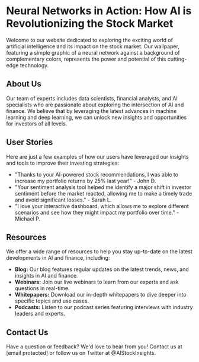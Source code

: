 <!--font:Dancing Script-->

# Neural Networks in Action: How AI is Revolutionizing the Stock Market

Welcome to our website dedicated to exploring the exciting world of artificial intelligence and its impact on the stock market. Our wallpaper, featuring a simple graphic of a neural network against a background of complementary colors, represents the power and potential of this cutting-edge technology.

## About Us

Our team of experts includes data scientists, financial analysts, and AI specialists who are passionate about exploring the intersection of AI and finance. We believe that by leveraging the latest advances in machine learning and deep learning, we can unlock new insights and opportunities for investors of all levels.

## User Stories

Here are just a few examples of how our users have leveraged our insights and tools to improve their investing strategies:

- "Thanks to your AI-powered stock recommendations, I was able to increase my portfolio returns by 25% last year!" - John D.
- "Your sentiment analysis tool helped me identify a major shift in investor sentiment before the market reacted, allowing me to make a timely trade and avoid significant losses." - Sarah L.
- "I love your interactive dashboard, which allows me to explore different scenarios and see how they might impact my portfolio over time." - Michael P.

## Resources

We offer a wide range of resources to help you stay up-to-date on the latest developments in AI and finance, including:

- **Blog:** Our blog features regular updates on the latest trends, news, and insights in AI and finance.
- **Webinars:** Join our live webinars to learn from our experts and ask questions in real-time.
- **Whitepapers:** Download our in-depth whitepapers to dive deeper into specific topics and use cases.
- **Podcasts:** Listen to our podcast series featuring interviews with industry leaders and experts.

## Contact Us

Have a question or feedback? We'd love to hear from you! Contact us at [email protected] or follow us on Twitter at @AIStockInsights.

<!--

Write me content for website with wallpaper which alt text is:

"A wallpaper with a simple graphic of a neural network, against a background of complementary colors."

The name/title of the page should not be 1:1 copy of the alt text but rather a real content of the website which is using this wallpaper.

- Use markdown format 
- Start with heading
- Heading should be short and concise
- The content should look like a real website 
- The website should not be about the wallpaper, wallpaper is just a related background
- Heading should be contain work "wallpaper" or "background"
- Include real sections like references, contact, user stories, etc. use things relevant to the page purpose.
- Feel free to use structure like headings, bullets, numbering, blockquotes, paragraphs, horizontal lines, etc.
- You can use formatting like bold or _italic_
- You can include UTF-8 emojis
- Links should be only #hash anchors (and you can refer to the document itself)
- Do not include images


---


# Neural Networks in Action: How AI is Revolutionizing the Stock Market

Welcome to our website dedicated to exploring the exciting world of artificial intelligence and its impact on the stock market. Our wallpaper, featuring a simple graphic of a neural network against a background of complementary colors, represents the power and potential of this cutting-edge technology.

## About Us

Our team of experts includes data scientists, financial analysts, and AI specialists who are passionate about exploring the intersection of AI and finance. We believe that by leveraging the latest advances in machine learning and deep learning, we can unlock new insights and opportunities for investors of all levels.

## User Stories

Here are just a few examples of how our users have leveraged our insights and tools to improve their investing strategies:

- "Thanks to your AI-powered stock recommendations, I was able to increase my portfolio returns by 25% last year!" - John D.
- "Your sentiment analysis tool helped me identify a major shift in investor sentiment before the market reacted, allowing me to make a timely trade and avoid significant losses." - Sarah L.
- "I love your interactive dashboard, which allows me to explore different scenarios and see how they might impact my portfolio over time." - Michael P.

## Resources

We offer a wide range of resources to help you stay up-to-date on the latest developments in AI and finance, including:

- **Blog:** Our blog features regular updates on the latest trends, news, and insights in AI and finance.
- **Webinars:** Join our live webinars to learn from our experts and ask questions in real-time.
- **Whitepapers:** Download our in-depth whitepapers to dive deeper into specific topics and use cases.
- **Podcasts:** Listen to our podcast series featuring interviews with industry leaders and experts.

## Contact Us

Have a question or feedback? We'd love to hear from you! Contact us at [email protected] or follow us on Twitter at @AIStockInsights.

-->

